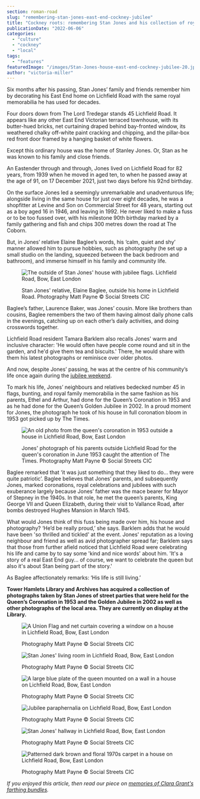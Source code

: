 ```yaml
---
section: roman-road
slug: "remembering-stan-jones-east-end-cockney-jubilee"
title: "Cockney roots: remembering Stan Jones and his collection of royal memorabilia"
publicationDate: "2022-06-06"
categories: 
  - "culture"
  - "cockney"
  - "local"
tags: 
  - "features"
featuredImage: "/images/Stan-Jones-house-east-end-cockney-jubilee-20.jpg"
author: "victoria-miller"
---
```


Six months after his passing, Stan Jones’ family and friends remember him by decorating his East End home on Lichfield Road with the same royal memorabilia he has used for decades.

Four doors down from The Lord Tredegar stands 45 Lichfield Road. It appears like any other East End Victorian terraced townhouse, with its butter-hued bricks, net curtaining draped behind bay-fronted window, its weathered chalky off-white paint cracking and chipping, and the pillar-box red front door framed by a hanging basket of white flowers.

Except this ordinary house was the home of Stanley Jones. Or, Stan as he was known to his family and close friends.

An Eastender through and through, Jones lived on Lichfield Road for 82 years, from 1939 when he moved in aged ten, to when he passed away at the age of 91, on 17 December 2021, just two days before his 92nd birthday.

On the surface Jones led a seemingly unremarkable and unadventurous life; alongside living in the same house for just over eight decades, he was a shopfitter at Levine and Son on Commercial Street for 48 years, starting out as a boy aged 16 in 1946, and leaving in 1992. He never liked to make a fuss or to be too fussed over, with his milestone 90th birthday marked by a family gathering and fish and chips 300 metres down the road at The Coborn.

But, in Jones’ relative Elaine Baglee’s words, his ‘calm, quiet and shy’ manner allowed him to pursue hobbies, such as photography (he set up a small studio on the landing, squeezed between the back bedroom and bathroom), and immerse himself in his family and community life. 

<figure>

![The outside of Stan Jones' house with jubilee flags. Lichfield Road, Bow, East London](/images/Stan-Jones-house-east-end-cockney-jubilee-19-1024x683.jpg)

<figcaption>

Stan Jones' relative, Elaine Baglee, outside his home in Lichfield Road. Photography Matt Payne © Social Streets CIC

</figcaption>

</figure>

Baglee’s father, Laurence Baker, was Jones’ cousin. More like brothers than cousins, Baglee remembers the two of them having almost daily phone calls in the evenings, catching up on each other’s daily activities, and doing crosswords together. 

Lichfield Road resident Tamara Barklem also recalls Jones' warm and inclusive character: 'He would often have people come round and sit in the garden, and he'd give them tea and biscuits.' There, he would share with them his latest photographs or reminisce over older photos.

And now, despite Jones’ passing, he was at the centre of his community’s life once again during the [jubilee weekend](https://platinumjubilee.gov.uk/events/). 

To mark his life, Jones’ neighbours and relatives bedecked number 45 in flags, bunting, and royal family memorabilia in the same fashion as his parents, Ethel and Arthur, had done for the Queen’s Coronation in 1953 and as he had done for the Queen’s Golden Jubilee in 2002. In a proud moment for Jones, the photograph he took of his house in full coronation bloom in 1953 got picked up by The Times.

<figure>

![An old photo from the queen's coronation in 1953 outside a house in Lichfield Road, Bow, East London](/images/Stan-Jones-house-east-end-cockney-jubilee-21-1024x683.jpg)

<figcaption>

Jones' photograph of his parents outside Lichfield Road for the queen's coronation in June 1953 caught the attention of The Times. Photography Matt Payne © Social Streets CIC

</figcaption>

</figure>

Baglee remarked that ‘it was just something that they liked to do… they were quite patriotic’. Baglee believes that Jones’ parents, and subsequently Jones, marked coronations, royal celebrations and jubilees with such exuberance largely because Jones’ father was the mace bearer for Mayor of Stepney in the 1940s. In that role, he met the queen’s parents, King George VII and Queen Elizabeth, during their visit to Vallance Road, after bombs destroyed Hughes Mansion in March 1945.

What would Jones think of this fuss being made over him, his house and photography? ‘He’d be really proud,’ she says. Barklem adds that he would have been 'so thrilled and tickled' at the event. Jones' reputation as a loving neighbour and friend as well as avid photographer spread far; Barklem says that those from further afield noticed that Lichfield Road were celebrating his life and came by to say some 'kind and nice words' about him. 'It's a story of a real East End guy... of course, we want to celebrate the queen but also it's about Stan being part of the story.'

As Baglee affectionately remarks: ‘His life is still living.’

__Tower Hamlets Library and Archives has acquired a collection of photographs taken by Stan Jones of street parties that were held for the Queen’s Coronation in 1953 and the Golden Jubilee in 2002 as well as other photographs of the local area. They are currently on display at the Library.__

<figure>

![A Union Flag and net curtain covering a window on a house in Lichfield Road, Bow, East London](/images/Stan-Jones-house-east-end-cockney-jubilee-10-1024x683.jpg)

<figcaption>

Photography Matt Payne © Social Streets CIC

</figcaption>

</figure>

<figure>

![Stan Jones' living room in Lichfield Road, Bow, East London](/images/Stan-Jones-house-east-end-cockney-jubilee-1-1024x683.jpg)

<figcaption>

Photography Matt Payne © Social Streets CIC

</figcaption>

</figure>

<figure>

![A large blue plate of the queen mounted on a wall in a house on Lichfield Road, Bow, East London](/images/Stan-Jones-house-east-end-cockney-jubilee-5-1024x683.jpg)

<figcaption>

Photography Matt Payne © Social Streets CIC

</figcaption>

</figure>

<figure>

![Jubilee paraphernalia on Lichfield Road, Bow, East London](/images/Stan-Jones-house-east-end-cockney-jubilee-13-1024x683.jpg)

<figcaption>

Photography Matt Payne © Social Streets CIC

</figcaption>

</figure>

<figure>

![Stan Jones' hallway in Lichfield Road, Bow, East London](/images/Stan-Jones-house-east-end-cockney-jubilee-2-1024x683.jpg)

<figcaption>

Photography Matt Payne © Social Streets CIC

</figcaption>

</figure>

<figure>

![Patterned dark brown and floral 1970s carpet in a house on Lichfield Road, Bow, East London](/images/Stan-Jones-house-east-end-cockney-jubilee-26.jpg)

<figcaption>

Photography Matt Payne © Social Streets CIC

</figcaption>

</figure>

_If you enjoyed this article, then read our piece on [memories of Clara Grant's farthing bundles](https://romanroadlondon.com/clara-grant-farthing-bundles-memories/)._


